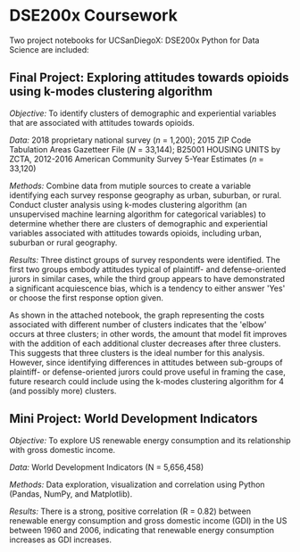 # DSE200x Coursework

Two project notebooks for UCSanDiegoX: DSE200x Python for Data Science are included: 


## Final Project: Exploring attitudes towards opioids using k-modes clustering algorithm

_Objective:_ To identify clusters of demographic and experiential variables that are associated with attitudes towards opioids.

_Data:_ 2018 proprietary national survey (_n_ = 1,200); 2015 ZIP Code Tabulation Areas Gazetteer File (_N_ = 33,144); B25001 HOUSING UNITS by ZCTA, 2012-2016 American Community Survey 5-Year Estimates (_n_ = 33,120) 

_Methods:_ Combine data from mutiple sources to create a variable identifying each survey response geography as urban, suburban, or rural. Conduct cluster analysis using k-modes clustering algorithm (an unsupervised machine learning algorithm for categorical variables) to determine whether there are clusters of demographic and experiential variables associated with attitudes towards opioids, including urban, suburban or rural geography.

_Results:_ Three distinct groups of survey respondents were identified. The first two groups embody attitudes typical of plaintiff- and defense-oriented jurors in similar cases, while the third group appears to have demonstrated a significant acquiescence bias, which is a tendency to either answer 'Yes' or choose the first response option given. 

As shown in the attached notebook, the graph representing the costs associated with different number of clusters indicates that the 'elbow' occurs at three clusters; in other words, the amount that model fit improves with the addition of each additional cluster decreases after three clusters. This suggests that three clusters is the ideal number for this analysis. However, since identifying differences in attitudes between sub-groups of plaintiff- or defense-oriented jurors could prove useful in framing the case, future research could include using the k-modes clustering algorithm for 4 (and possibly more) clusters.



## Mini Project: World Development Indicators
_Objective:_ To explore US renewable energy consumption and its relationship with gross domestic income.

_Data:_ World Development Indicators (N = 5,656,458)

_Methods:_ Data exploration, visualization and correlation using Python (Pandas, NumPy, and Matplotlib).

_Results:_ There is a strong, positive correlation (R = 0.82) between renewable energy consumption and gross domestic income (GDI) in the US between 1960 and 2006, indicating that renewable energy consumption increases as GDI increases.
